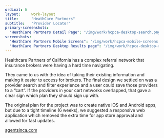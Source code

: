 ```yaml
---
ordinal: 6
layout:     work-layout
title:      "HeathCare Partners"
subtitle:   "Provider Locator"
primary-screenshots:
  "HeathCare Partners Detail Page": "/img/work/hcpca-desktop-search.png"
screenshots:
  "HeathCare Partners Mobile Screens": "/img/work/hcpca-mobile-screens.png"
  "HeathCare Partners Desktop Results page": "/img/work/hcpca-desktop-results.png"
---
```


Healthcare Partners of California has a complex referral network that insurance brokers were having a hard time navigating.

They came to us with the idea of taking their existing information and making it easier to access for brokers. The final design we settled on was a provider search and filter experience and a user could save those providers to a “cart”. If the providers in your cart networks overlapped, that gave a clear sign which plan they should sign up with.

The original plan for the project was to create native iOS and Android apps, but due to a tight timeline (6 weeks), we suggested a responsive web application which removed the extra time for app store approval and allowed for fast updates.

[agentsinca.com](https://agentsinca.com "Agent")
